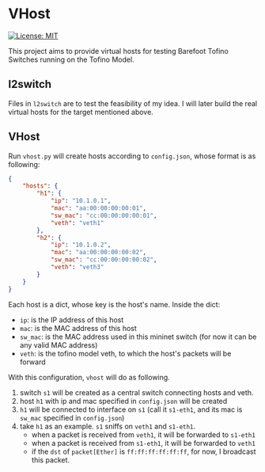 # VHost

[![License: MIT](https://img.shields.io/badge/License-MIT-blue.svg)](https://github.com/RabbitWhite1/vhost/blob/master/LICENSE)

This project aims to provide virtual hosts for testing Barefoot Tofino Switches running on the Tofino Model.

## l2switch

Files in `l2switch` are to test the feasibility of my idea. I will later build the real virtual hosts for the target mentioned above.

## VHost

Run `vhost.py` will create hosts according to `config.json`, whose format is as following:

```json
{
    "hosts": {
        "h1": {
            "ip": "10.1.0.1",
            "mac": "aa:00:00:00:00:01",
            "sw_mac": "cc:00:00:00:00:01",
            "veth": "veth1"
        },
        "h2": {
            "ip": "10.1.0.2",
            "mac": "aa:00:00:00:00:02",
            "sw_mac": "cc:00:00:00:00:02",
            "veth": "veth3"
        }
    }
}
```

Each host is a dict, whose key is the host's name. Inside the dict:
- `ip`: is the IP address of this host
- `mac`: is the MAC address of this host
- `sw_mac`: is the MAC address used in this mininet switch (for now it can be any valid MAC address)
- `veth`: is the tofino model veth, to which the host's packets will be forward

With this configuration, `vhost` will do as following. 
1. switch `s1` will be created as a central switch connecting hosts and veth.
2. host `h1` with ip and mac specified in `config.json` will be created
3. `h1` will be connected to interface on `s1` (call it `s1-eth1`, and its mac is `sw_mac` specified in `config.json`)
4. take `h1` as an example. `s1` sniffs on `veth1` and `s1-eth1`. 
    - when a packet is received from `veth1`, it will be forwarded to `s1-eth1`
    - when a packet is received from `s1-eth1`, it will be forwarded to `veth1`
    - if the `dst` of `packet[Ether]` is `ff:ff:ff:ff:ff:ff`, for now, I broadcast this packet.